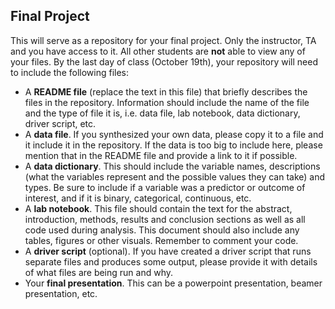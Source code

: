 ## Final Project

This will serve as a repository for your final project. Only the instructor, TA and you have access to it. All other students are **not** able to view any of your files. By the last day of class (October 19th), your repository will need to include the following files:

* A **README file** (replace the text in this file) that briefly describes the files in the repository. Information should include the name of the file and the type of file it is, i.e. data file, lab notebook, data dictionary, driver script, etc.
* A **data file**. If you synthesized your own data, please copy it to a file and it include it in the repository. If the data is too big to include here, please mention that in the README file and provide a link to it if possible.
* A **data dictionary**. This should include the variable names, descriptions (what the variables represent and the possible values they can take) and types. Be sure to include if a variable was a predictor or outcome of interest, and if it is binary, categorical, continuous, etc.
* A **lab notebook**. This file should contain the text for the abstract, introduction, methods, results and conclusion sections as well as all code used during analysis. This document should also include any tables, figures or other visuals. Remember to comment your code.
* A **driver script** (optional). If you have created a driver script that runs separate files and produces some output, please provide it with details of what files are being run and why.
* Your **final presentation**. This can be a powerpoint presentation, beamer presentation, etc.
